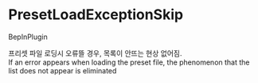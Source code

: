 # PresetLoadExceptionSkip  
BepInPlugin  
  
프리셋 파일 로딩시 오류뜰 경우, 목록이 안뜨는 현상 없어짐.  
If an error appears when loading the preset file, the phenomenon that the list does not appear is eliminated  
